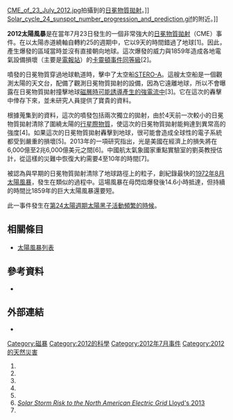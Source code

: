 [CME_of_23_July_2012.jpg](https://zh.wikipedia.org/wiki/File:CME_of_23_July_2012.jpg "fig:CME_of_23_July_2012.jpg")拍攝到的[日冕物質拋射](https://zh.wikipedia.org/wiki/日冕物質拋射 "wikilink")。\]\] [Solar_cycle_24_sunspot_number_progression_and_prediction.gif](https://zh.wikipedia.org/wiki/File:Solar_cycle_24_sunspot_number_progression_and_prediction.gif "fig:Solar_cycle_24_sunspot_number_progression_and_prediction.gif")的附近。\]\]

**2012太陽風暴**是在當年7月23日發生的一個非常強大的[日冕物質拋射](https://zh.wikipedia.org/wiki/日冕物質拋射 "wikilink")（CME）事件。在以太陽赤道繞軸自轉約25的週期中，它以9天的時間錯過了地球\[1\]。因此，產生爆發的區域當時並沒有直接朝向地球。這次爆發的威力與1859年造成各地電氣設備損壞（主要是[電報站](https://zh.wikipedia.org/wiki/電報 "wikilink")）的[卡靈頓事件同等級](../Page/1859年太陽風暴.md "wikilink")\[2\]。

噴發的日冕物質穿過地球軌道時，擊中了太空船[STERO-A](https://zh.wikipedia.org/wiki/日地關係天文台 "wikilink")。這艘太空船是一個觀測太陽的天文台，配備了觀測日冕物質拋射的設備，因為它遠離地球，所以不會曝露在日冕物質拋射撞擊地球[磁層時可能誘導產生的強電流中](https://zh.wikipedia.org/wiki/磁層 "wikilink")\[3\]。它在這次的轟擊中倖存下來，並未研究人員提供了寶貴的資料。

根據蒐集到的資料，這次的噴發包括兩次獨立的拋射，由於4天前一次較小的日冕物質拋射清除了圍繞太陽的[行星際物質](../Page/行星際物質.md "wikilink")，使這次的日冕物質拋射能夠達到異常高的強度\[4\]。如果這次的日冕物質拋射轟擊到地球，很可能會造成全球性的電子系統都受到嚴重的損壞\[5\]。2013年的一項研究指出，光是美國在經濟上的損失將在6,000億至2兆6,000億美元之間\[6\]。中國航太氣象國家重點實驗室的劉英教授估計，從這樣的災難中恢復大約需要4至10年的時間\[7\]。

被認為與早期的日冕物質拋射清除了地球路徑上的粒子，創紀錄最快的[1972年8月太陽風暴](https://zh.wikipedia.org/wiki/1972年8月太陽風暴 "wikilink")，發生在類似的過程中。這場風暴在母閃焰爆發後14.6小時抵達，但持續的時間比1859年的巨大太陽風暴還要短。

此一事件發生在[第24太陽週期](../Page/第24太陽週期.md "wikilink")[太陽黑子活動頻繁的時候](https://zh.wikipedia.org/wiki/太陽黑子 "wikilink")。

## 相關條目

  - [太陽風暴列表](../Page/太陽風暴列表.md "wikilink")

## 參考資料

  -
## 外部連結

  -
[Category:磁暴](https://zh.wikipedia.org/wiki/Category:磁暴 "wikilink") [Category:2012的科學](https://zh.wikipedia.org/wiki/Category:2012的科學 "wikilink") [Category:2012年7月事件](https://zh.wikipedia.org/wiki/Category:2012年7月事件 "wikilink") [Category:2012的天然災害](https://zh.wikipedia.org/wiki/Category:2012的天然災害 "wikilink")

1.
2.
3.
4.
5.
6.  [*Solar Storm Risk to the North American Electric Grid* Lloyd's 2013](http://www.lloyds.com/~/media/lloyds/reports/emerging%20risk%20reports/solar%20storm%20risk%20to%20the%20north%20american%20electric%20grid.pdf)
7.